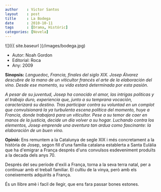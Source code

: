 ```yaml
---
author    : Victor Santos
layout    : post
title     : La Bodega
date      : 2010-10-11
tags      : [Drama, Históric]
categories: [Novela]
---
```

![]({{ site.baseurl }}/images/bodega.jpg)

- Autor: Noah Gordon
- Editorial: Roca
- Any: 2009

<!--more-->

**Sinopsis:** *Languedoc, Francia, finales del siglo XIX. Josep Álvarez descubre de la mano de un viticultor francés el arte de la elaboración del vino. Desde ese momento, su vida estará determinada por esta pasión.*

*A pesar de su juventud, Josep ha conocido el amor, las intrigas políticas y el trabajo duro, experiencia que, junto a su temprana vocación, caracterizará su destino. Tras participar contra su voluntad en un complot que convulsionará la ya turbulenta escena política del momento, huye a Francia, donde trabajará para un viticultor. Pese a su temor de caer en manos de la justicia, decide un día volver a su hogar. Luchando contra los elementos, Josep emprende una aventura tan ardua como fascinante: la elaboración de un buen vino.*

**Opinió:** Ens remuntem a la Catalunya de segle XIX i més concretament a la història de Josep, segon fill d'una família catalana establerta a Santa Eulàlia que ha d'emigrar a França després d'uns convulsos esdeveniment produïts a la decada dels anys 70.

Després del seu període d'exili a França, torna a la seva terra natal, per a continuar amb el treball familiar. El cultiu de la vinya, però amb els coneixements adquirits a França.

És un llibre amè i facil de llegir, que ens fara passar bones estones.
